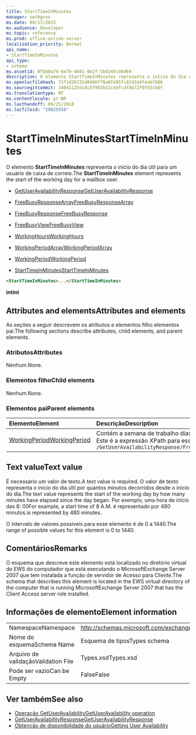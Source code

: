 ```yaml
---
title: StartTimeInMinutes
manager: sethgros
ms.date: 09/17/2015
ms.audience: Developer
ms.topic: reference
ms.prod: office-online-server
localization_priority: Normal
api_name:
- StartTimeInMinutes
api_type:
- schema
ms.assetid: 0fb60a78-6e79-4601-8e2f-5bd245c46d69
description: O elemento StartTimeInMinutes representa o início do dia útil para um usuário de caixa de correio.
ms.openlocfilehash: f3f1d26731d0406ff8a0fd45fc0243a9feabf886
ms.sourcegitcommit: 34041125dc8c5f993b21cebfc4f8b72f0fd2cb6f
ms.translationtype: MT
ms.contentlocale: pt-BR
ms.lasthandoff: 06/25/2018
ms.locfileid: "19825558"
---
```

# <a name="starttimeinminutes"></a><span data-ttu-id="85424-103">StartTimeInMinutes</span><span class="sxs-lookup"><span data-stu-id="85424-103">StartTimeInMinutes</span></span>

<span data-ttu-id="85424-104">O elemento **StartTimeInMinutes** representa o início do dia útil para um usuário de caixa de correio.</span><span class="sxs-lookup"><span data-stu-id="85424-104">The **StartTimeInMinutes** element represents the start of the working day for a mailbox user.</span></span> 
  
- [<span data-ttu-id="85424-105">GetUserAvailabilityResponse</span><span class="sxs-lookup"><span data-stu-id="85424-105">GetUserAvailabilityResponse</span></span>](getuseravailabilityresponse.md)
  
- [<span data-ttu-id="85424-106">FreeBusyResponseArray</span><span class="sxs-lookup"><span data-stu-id="85424-106">FreeBusyResponseArray</span></span>](freebusyresponsearray.md)
  
- [<span data-ttu-id="85424-107">FreeBusyResponse</span><span class="sxs-lookup"><span data-stu-id="85424-107">FreeBusyResponse</span></span>](freebusyresponse.md)
  
- [<span data-ttu-id="85424-108">FreeBusyView</span><span class="sxs-lookup"><span data-stu-id="85424-108">FreeBusyView</span></span>](freebusyview.md)
  
- [<span data-ttu-id="85424-109">WorkingHours</span><span class="sxs-lookup"><span data-stu-id="85424-109">WorkingHours</span></span>](workinghours-ex15websvcsotherref.md)
  
- [<span data-ttu-id="85424-110">WorkingPeriodArray</span><span class="sxs-lookup"><span data-stu-id="85424-110">WorkingPeriodArray</span></span>](workingperiodarray.md)
  
- [<span data-ttu-id="85424-111">WorkingPeriod</span><span class="sxs-lookup"><span data-stu-id="85424-111">WorkingPeriod</span></span>](workingperiod.md)
  
- [<span data-ttu-id="85424-112">StartTimeInMinutes</span><span class="sxs-lookup"><span data-stu-id="85424-112">StartTimeInMinutes</span></span>](starttimeinminutes.md)
  
```xml
<StartTimeInMinutes>...</StartTimeInMinutes>
```

<span data-ttu-id="85424-113">**int**</span><span class="sxs-lookup"><span data-stu-id="85424-113">**int**</span></span>

## <a name="attributes-and-elements"></a><span data-ttu-id="85424-114">Attributes and elements</span><span class="sxs-lookup"><span data-stu-id="85424-114">Attributes and elements</span></span>

<span data-ttu-id="85424-115">As seções a seguir descrevem os atributos e elementos filho elementos pai.</span><span class="sxs-lookup"><span data-stu-id="85424-115">The following sections describe attributes, child elements, and parent elements.</span></span>
  
### <a name="attributes"></a><span data-ttu-id="85424-116">Atributos</span><span class="sxs-lookup"><span data-stu-id="85424-116">Attributes</span></span>

<span data-ttu-id="85424-117">Nenhum.</span><span class="sxs-lookup"><span data-stu-id="85424-117">None.</span></span>
  
### <a name="child-elements"></a><span data-ttu-id="85424-118">Elementos filho</span><span class="sxs-lookup"><span data-stu-id="85424-118">Child elements</span></span>

<span data-ttu-id="85424-119">Nenhum.</span><span class="sxs-lookup"><span data-stu-id="85424-119">None.</span></span>
  
### <a name="parent-elements"></a><span data-ttu-id="85424-120">Elementos pai</span><span class="sxs-lookup"><span data-stu-id="85424-120">Parent elements</span></span>

|<span data-ttu-id="85424-121">**Elemento**</span><span class="sxs-lookup"><span data-stu-id="85424-121">**Element**</span></span>|<span data-ttu-id="85424-122">**Descrição**</span><span class="sxs-lookup"><span data-stu-id="85424-122">**Description**</span></span>|
|:-----|:-----|
|[<span data-ttu-id="85424-123">WorkingPeriod</span><span class="sxs-lookup"><span data-stu-id="85424-123">WorkingPeriod</span></span>](workingperiod.md) <br/> |<span data-ttu-id="85424-124">Contém a semana de trabalho dias e horas do usuário da caixa de correio.</span><span class="sxs-lookup"><span data-stu-id="85424-124">Contains the work week days and hours of the mailbox user.</span></span>  <br/> <span data-ttu-id="85424-125">Este é a expressão XPath para esse elemento:</span><span class="sxs-lookup"><span data-stu-id="85424-125">The following is the XPath expression to this element:</span></span>  <br/>  `/GetUserAvailabilityResponse/FreeBusyResponseArray/FreeBusyResponse/FreeBusyView/WorkingHours/WorkingPeriodArray/WorkingPeriod` <br/> |
   
## <a name="text-value"></a><span data-ttu-id="85424-126">Text value</span><span class="sxs-lookup"><span data-stu-id="85424-126">Text value</span></span>

<span data-ttu-id="85424-127">É necessário um valor de texto.</span><span class="sxs-lookup"><span data-stu-id="85424-127">A text value is required.</span></span> <span data-ttu-id="85424-128">O valor de texto representa o início do dia útil por quantos minutos decorridos desde o início do dia.</span><span class="sxs-lookup"><span data-stu-id="85424-128">The text value represents the start of the working day by how many minutes have elapsed since the day began.</span></span> <span data-ttu-id="85424-129">Por exemplo, uma hora de início das 8: 00</span><span class="sxs-lookup"><span data-stu-id="85424-129">For example, a start time of 8 A.M.</span></span> <span data-ttu-id="85424-130">é representado por 480 minutos.</span><span class="sxs-lookup"><span data-stu-id="85424-130">is represented by 480 minutes.</span></span>
  
<span data-ttu-id="85424-131">O intervalo de valores possíveis para esse elemento é de 0 a 1440.</span><span class="sxs-lookup"><span data-stu-id="85424-131">The range of possible values for this element is 0 to 1440.</span></span>
  
## <a name="remarks"></a><span data-ttu-id="85424-132">Comentários</span><span class="sxs-lookup"><span data-stu-id="85424-132">Remarks</span></span>

<span data-ttu-id="85424-133">O esquema que descreve este elemento está localizado no diretório virtual do EWS do computador que está executando o MicrosoftExchange Server 2007 que tem instalada a função de servidor de Acesso para Cliente.</span><span class="sxs-lookup"><span data-stu-id="85424-133">The schema that describes this element is located in the EWS virtual directory of the computer that is running MicrosoftExchange Server 2007 that has the Client Access server role installed.</span></span>
  
## <a name="element-information"></a><span data-ttu-id="85424-134">Informações de elemento</span><span class="sxs-lookup"><span data-stu-id="85424-134">Element information</span></span>

|||
|:-----|:-----|
|<span data-ttu-id="85424-135">Namespace</span><span class="sxs-lookup"><span data-stu-id="85424-135">Namespace</span></span>  <br/> |http://schemas.microsoft.com/exchange/services/2006/types  <br/> |
|<span data-ttu-id="85424-136">Nome do esquema</span><span class="sxs-lookup"><span data-stu-id="85424-136">Schema Name</span></span>  <br/> |<span data-ttu-id="85424-137">Esquema de tipos</span><span class="sxs-lookup"><span data-stu-id="85424-137">Types schema</span></span>  <br/> |
|<span data-ttu-id="85424-138">Arquivo de validação</span><span class="sxs-lookup"><span data-stu-id="85424-138">Validation File</span></span>  <br/> |<span data-ttu-id="85424-139">Types.xsd</span><span class="sxs-lookup"><span data-stu-id="85424-139">Types.xsd</span></span>  <br/> |
|<span data-ttu-id="85424-140">Pode ser vazio</span><span class="sxs-lookup"><span data-stu-id="85424-140">Can be Empty</span></span>  <br/> |<span data-ttu-id="85424-141">False</span><span class="sxs-lookup"><span data-stu-id="85424-141">False</span></span>  <br/> |
   
## <a name="see-also"></a><span data-ttu-id="85424-142">Ver também</span><span class="sxs-lookup"><span data-stu-id="85424-142">See also</span></span>

- [<span data-ttu-id="85424-143">Operação GetUserAvailability</span><span class="sxs-lookup"><span data-stu-id="85424-143">GetUserAvailability operation</span></span>](getuseravailability-operation.md)
- [<span data-ttu-id="85424-144">GetUserAvailabilityResponse</span><span class="sxs-lookup"><span data-stu-id="85424-144">GetUserAvailabilityResponse</span></span>](getuseravailabilityresponse.md)
- [<span data-ttu-id="85424-145">Obtenção de disponibilidade do usuário</span><span class="sxs-lookup"><span data-stu-id="85424-145">Getting User Availability</span></span>](http://msdn.microsoft.com/library/d4133fcb-9b0f-4e6b-aadf-a389da83516a%28Office.15%29.aspx)

